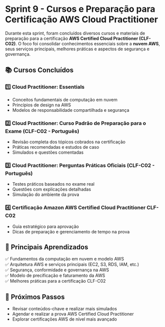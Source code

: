 # Sprint 9 - Cursos e Preparação para Certificação AWS Cloud Practitioner  

Durante esta sprint, foram concluídos diversos cursos e materiais de preparação para a certificação **AWS Certified Cloud Practitioner (CLF-C02)**. O foco foi consolidar conhecimentos essenciais sobre a **nuvem AWS**, seus serviços principais, melhores práticas e aspectos de segurança e governança.  

## 📚 Cursos Concluídos  

### 1️⃣ Cloud Practitioner: Essentials  
- Conceitos fundamentais de computação em nuvem  
- Princípios de design na AWS  
- Modelos de responsabilidade compartilhada e segurança  

### 2️⃣ Cloud Practitioner: Curso Padrão de Preparação para o Exame (CLF-C02 - Português)  
- Revisão completa dos tópicos cobrados na certificação  
- Práticas recomendadas e estudos de caso  
- Simulados e questões comentadas  

### 3️⃣ Cloud Practitioner: Perguntas Práticas Oficiais (CLF-C02 - Português)  
- Testes práticos baseados no exame real  
- Questões com explicações detalhadas  
- Simulação do ambiente da prova  

### 4️⃣ Certificação Amazon AWS Certified Cloud Practitioner CLF-C02  
- Guia estratégico para aprovação  
- Dicas de preparação e gerenciamento de tempo na prova  

## 🎯 Principais Aprendizados  
✅ Fundamentos da computação em nuvem e modelo AWS  
✅ Arquitetura AWS e serviços principais (EC2, S3, RDS, IAM, etc.)  
✅ Segurança, conformidade e governança na AWS  
✅ Modelo de precificação e faturamento da AWS  
✅ Melhores práticas para a certificação CLF-C02  

## 🚀 Próximos Passos  
- Revisar conteúdos-chave e realizar mais simulados  
- Agendar e realizar a prova AWS Certified Cloud Practitioner  
- Explorar certificações AWS de nível mais avançado  
